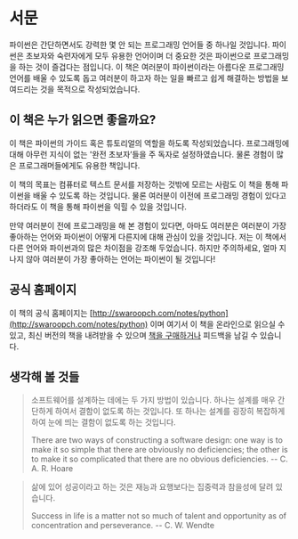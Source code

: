 # 서문

파이썬은 간단하면서도 강력한 몇 안 되는 프로그래밍 언어들 중 하나일 것입니다. 파이썬은 초보자와 숙련자에게 모두 유용한 언어이며 더 중요한 것은 파이썬으로 프로그래밍을 하는 것이 즐겁다는 점입니다. 이 책은 여러분이 파이썬이라는 아름다운 프로그래밍 언어를 배울 수 있도록 돕고 여러분이 하고자 하는 일을 빠르고 쉽게 해결하는 방법을 보여드리는 것을 목적으로 작성되었습니다.

## 이 책은 누가 읽으면 좋을까요?

이 책은 파이썬의 가이드 혹은 튜토리얼의 역할을 하도록 작성되었습니다. 프로그래밍에 대해 아무런 지식이 없는 '완전 초보자’들을 주 독자로 설정하였습니다. 물론 경험이 많은 프로그래머들에게도 유용한 책입니다.

이 책의 목표는 컴퓨터로 텍스트 문서를 저장하는 것밖에 모르는 사람도 이 책을 통해 파이썬을 배울 수 있도록 하는 것입니다. 물론 여러분이 이전에 프로그래밍 경험이 있다고 하더라도 이 책을 통해 파이썬을 익힐 수 있을 것입니다.

만약 여러분이 전에 프로그래밍을 해 본 경험이 있다면, 아마도 여러분은 여러분이 가장 좋아하는 언어와 파이썬이 어떻게 다른지에 대해 관심이 있을 것입니다. 저는 이 책에서 다른 언어와 파이썬과의 많은 차이점을 강조해 두었습니다. 하지만 주의하세요, 얼마 지나지 않아 여러분이 가장 좋아하는 언어는 파이썬이 될 것입니다!

## 공식 홈페이지

이 책의 공식 홈페이지는 [http://swaroopch.com/notes/python](http://swaroopch.com/notes/python) 이며 여기서 이 책을 온라인으로 읽으실 수 있고, 최신 버전의 책을 내려받을 수 있으며 [책을 구매하거나](https://www.swaroopch.com/buybook/) 피드백을 남길 수 있습니다.

## 생각해 볼 것들

> 소프트웨어를 설계하는 데에는 두 가지 방법이 있습니다. 하나는 설계를 매우 간단하게 하여서 결함이 없도록 하는 것입니다. 또 하나는 설계를 굉장히 복잡하게 하여 눈에 띄는 결함이 없도록 하는 것입니다.
>
> There are two ways of constructing a software design: one way is to make it so simple that there are obviously no deficiencies; the other is to make it so complicated that there are no obvious deficiencies. -- C. A. R. Hoare

> 삶에 있어 성공이라고 하는 것은 재능과 요행보다는 집중력과 참을성에 달려 있습니다.
>
> Success in life is a matter not so much of talent and opportunity as of concentration and perseverance. -- C. W. Wendte

